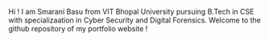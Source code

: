 Hi ! I am Smarani Basu from VIT Bhopal University pursuing B.Tech in CSE with specializaation in Cyber Security and Digital Forensics. Welcome to the github repository of my portfolio website !
